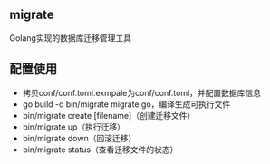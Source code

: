 ## migrate
Golang实现的数据库迁移管理工具

## 配置使用
- 拷贝conf/conf.toml.exmpale为conf/conf.toml，并配置数据库信息
- go build -o bin/migrate migrate.go，编译生成可执行文件
- bin/migrate create [filename]（创建迁移文件）
- bin/migrate up（执行迁移）
- bin/migrate down（回滚迁移）
- bin/migrate status（查看迁移文件的状态）